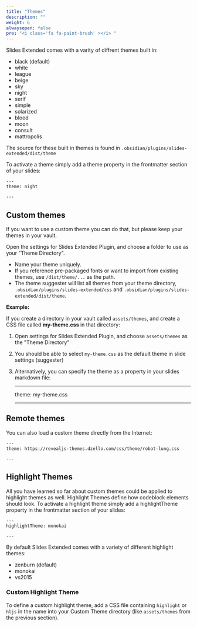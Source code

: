 ```yaml
---
title: "Themes"
description: ""
weight: 6
alwaysopen: false
pre: "<i class='fa fa-paint-brush' ></i> "
---
```


Slides Extended comes with a varity of diffrent themes built in:

- black (default)
- white
- league
- beige
- sky
- night
- serif
- simple
- solarized
- blood
- moon
- consult
- mattropolis

The source for these built in themes is found in `.obsidian/plugins/slides-extended/dist/theme`

To activate a theme simply add a theme property in the frontmatter section of your slides:

	---
	theme: night

	---

## Custom themes

If you want to use a custom theme you can do that, but please keep your themes in your vault.

Open the settings for Slides Extended Plugin, and choose a folder to use as your "Theme Directory".

- Name your theme uniquely. 
- If you reference pre-packaged fonts or want to import from existing themes, use `/dist/theme/...` as the path.
- The theme suggester will list all themes from your theme directory,
  `.obsidian/plugins/slides-extended/css` and `.obsidian/plugins/slides-extended/dist/theme`.

**Example:** 

If you create a directory in your vault called `assets/themes`, and create a 
CSS file called **my-theme.css** in that directory:

1. Open settings for Slides Extended Plugin, and choose `assets/themes` as the "Theme Directory"
2. You should be able to select `my-theme.css` as the default theme in slide settings (suggester)
3. Alternatively, you can specify the theme as a property in your slides markdown file: 

	---
	theme: my-theme.css

	---

## Remote themes

You can also load a custom theme directly from the Internet:

	---
	theme: https://revealjs-themes.dzello.com/css/theme/robot-lung.css

	---

## Highlight Themes

All you have learned so far about custom themes could be applied to highlight themes as well. Highlight Themes define how codeblock elements should look. 
To activate a highlight theme simply add a highlightTheme property in the frontmatter section of your slides:

	---
	highlightTheme: monokai

	---

By default Slides Extended comes with a variety of different highlight themes:

- zenburn (default)
- monokai
- vs2015

### Custom Highlight Theme

To define a custom highlight theme, add a CSS file containing `highlight` or `hljs` in the name into your 
Custom Theme directory (like `assets/themes` from the previous section).
